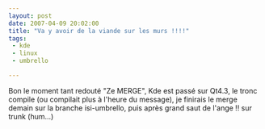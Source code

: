 ```yaml
---
layout: post
date: 2007-04-09 20:02:00
title: "Va y avoir de la viande sur les murs !!!!"
tags:
 - kde
 - linux
 - umbrello

---
```


Bon le moment tant redouté "Ze MERGE", Kde est passé sur Qt4.3, le tronc compile (ou compilait plus à l'heure du message), je finirais le merge demain sur la branche isi-umbrello, puis après grand saut de l'ange !! sur trunk (hum...)
